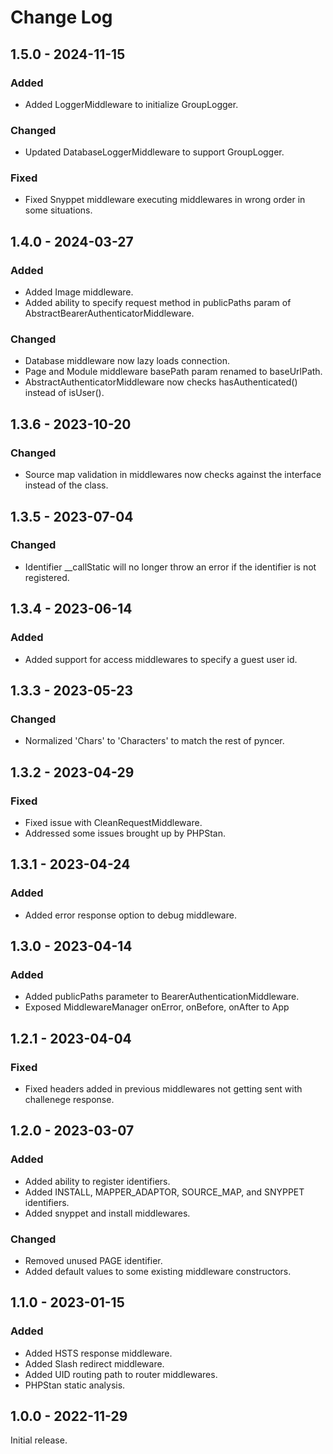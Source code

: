 # Change Log

## 1.5.0 - 2024-11-15

### Added

- Added LoggerMiddleware to initialize GroupLogger.

### Changed

- Updated DatabaseLoggerMiddleware to support GroupLogger.

### Fixed

- Fixed Snyppet middleware executing middlewares in wrong order in some situations.

## 1.4.0 - 2024-03-27

### Added

- Added Image middleware.
- Added ability to specify request method in publicPaths param of AbstractBearerAuthenticatorMiddleware.

### Changed

- Database middleware now lazy loads connection.
- Page and Module middleware basePath param renamed to baseUrlPath.
- AbstractAuthenticatorMiddleware now checks hasAuthenticated() instead of isUser().

## 1.3.6 - 2023-10-20

### Changed

- Source map validation in middlewares now checks against the interface instead of the class.

## 1.3.5 - 2023-07-04

### Changed

- Identifier __callStatic will no longer throw an error if the identifier is not registered.

## 1.3.4 - 2023-06-14

### Added

- Added support for access middlewares to specify a guest user id.

## 1.3.3 - 2023-05-23

### Changed

- Normalized 'Chars' to 'Characters' to match the rest of pyncer.

## 1.3.2 - 2023-04-29

### Fixed

- Fixed issue with CleanRequestMiddleware.
- Addressed some issues brought up by PHPStan.

## 1.3.1 - 2023-04-24

### Added

- Added error response option to debug middleware.

## 1.3.0 - 2023-04-14

### Added

- Added publicPaths parameter to BearerAuthenticationMiddleware.
- Exposed MiddlewareManager onError, onBefore, onAfter to App

## 1.2.1 - 2023-04-04

### Fixed

- Fixed headers added in previous middlewares not getting sent with challenege response.

## 1.2.0 - 2023-03-07

### Added

- Added ability to register identifiers.
- Added INSTALL, MAPPER\_ADAPTOR, SOURCE\_MAP, and SNYPPET identifiers.
- Added snyppet and install middlewares.

### Changed

- Removed unused PAGE identifier.
- Added default values to some existing middleware constructors.

## 1.1.0 - 2023-01-15

### Added

- Added HSTS response middleware.
- Added Slash redirect middleware.
- Added UID routing path to router middlewares.
- PHPStan static analysis.

## 1.0.0 - 2022-11-29

Initial release.
